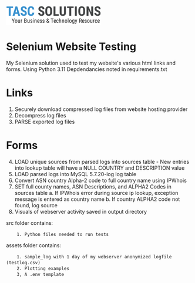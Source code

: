 ![TASCS LOGO](./assets/logo.png)

# Selenium Website Testing
My Selenium solution used to test my website's various html links and forms.
Using Python 3.11 
Depdendancies noted in requirements.txt

# Links
1. Securely download compressed log files from website hosting provider
2. Decompress log files 
3. PARSE exported log files


# Forms
4. LOAD unique sources from parsed logs into sources table
        - New entries into lookup table will have a NULL COUNTRY and DESCRIPTION value
5. LOAD parsed logs into MySQL 5.7.20-log log table
6. Convert ASN country Alpha-2 code to full country name using IPWhois 
7. SET full county names, ASN Descriptions, and ALPHA2 Codes in sources table
     a. If IPWhois error during source ip lookup, exception message is entered as country name
     b. If country ALPHA2 code not found, log source
8. Visuals of webserver activity saved in output directory

src folder contains: 

        1. Python files needed to run tests

assets folder contains:

        1. sample_log with 1 day of my webserver anonymized logfile (testlog.csv)
        2. Plotting examples
        3, A .env template


